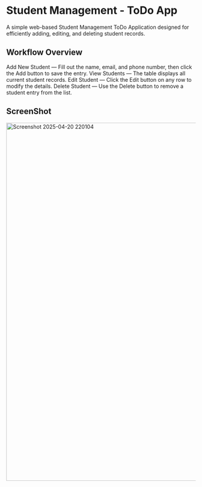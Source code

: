 # Student Management - ToDo App
A simple web-based Student Management ToDo Application designed for efficiently adding, editing, and deleting student records.

## Workflow Overview
Add New Student — Fill out the name, email, and phone number, then click the Add button to save the entry.
View Students — The table displays all current student records.
Edit Student — Click the Edit button on any row to modify the details.
Delete Student — Use the Delete button to remove a student entry from the list.

## ScreenShot
<img width="953" alt="Screenshot 2025-04-20 220104" src="https://github.com/user-attachments/assets/19652d4f-4330-4f47-92ad-f36841f3c2db" />


